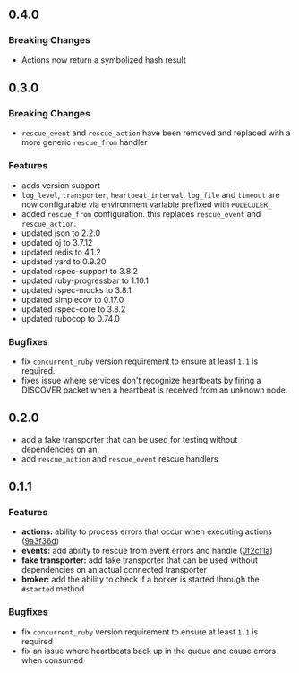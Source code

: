 ## 0.4.0
### Breaking Changes
* Actions now return a symbolized hash result

## 0.3.0
### Breaking Changes
* `rescue_event` and `rescue_action` have been removed and replaced with a more generic `rescue_from`
  handler
 
### Features
* adds version support
* `log_level`, `transporter`, `heartbeat_interval`, `log_file` and `timeout` are now configurable
  via environment variable prefixed with `MOLECULER_`
* added `rescue_from` configuration. this replaces `rescue_event` and `rescue_action`.
* updated json to 2.2.0
* updated oj to 3.7.12
* updated redis to 4.1.2
* updated yard to 0.9.20
* updated rspec-support to 3.8.2
* updated ruby-progressbar to 1.10.1
* updated rspec-mocks to 3.8.1
* updated simplecov to 0.17.0
* updated rspec-core to 3.8.2
* updated rubocop to 0.74.0
  
### Bugfixes
* fix `concurrent_ruby` version requirement to ensure at least `1.1` is required.
* fixes issue where services don't recognize heartbeats by firing a DISCOVER packet
  when a heartbeat is received from an unknown node.

## 0.2.0
* add a fake transporter that can be used for testing without dependencies on an
* add `rescue_action` and `rescue_event` rescue handlers

##  0.1.1
### Features

* **actions:** ability to process errors that occur when executing actions 
  ([9a3f36d](https://github.com/moleculer-ruby/moleculer/commit/9a3f36d))
* **events:** add ability to rescue from event errors and  handle 
  ([0f2cf1a](https://github.com/moleculer-ruby/moleculer/commit/0f2cf1a))
* **fake transporter:** add fake transporter that can be used without dependencies on an actual connected transporter
* **broker:** add the ability to check if a borker is started through the `#started` method

### Bugfixes
* fix `concurrent_ruby` version requirement to ensure at least `1.1` is required
* fix an issue where heartbeats back up in the queue and cause errors when consumed

